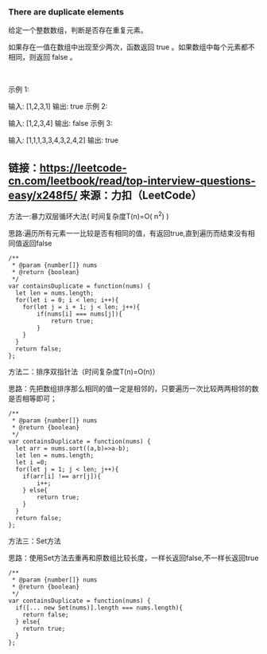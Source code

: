 ### There are duplicate elements
给定一个整数数组，判断是否存在重复元素。

如果存在一值在数组中出现至少两次，函数返回 true 。如果数组中每个元素都不相同，则返回 false 。

 

示例 1:

输入: [1,2,3,1]
输出: true
示例 2:

输入: [1,2,3,4]
输出: false
示例 3:

输入: [1,1,1,3,3,4,3,2,4,2]
输出: true


链接：https://leetcode-cn.com/leetbook/read/top-interview-questions-easy/x248f5/
来源：力扣（LeetCode）
---
方法一:暴力双层循环大法( 时间复杂度T(n)=O( n<sup>2</sup>) )

思路:遍历所有元素一一比较是否有相同的值，有返回true,直到遍历而结束没有相同值返回false

```
/**
 * @param {number[]} nums
 * @return {boolean}
 */
var containsDuplicate = function(nums) {
  let len = nums.length;
  for(let i = 0; i < len; i++){
    for(let j = i + 1; j < len; j++){
        if(nums[i] === nums[j]){
            return true;
        }
    }
  }
  return false;
};
```
方法二：排序双指针法（时间复杂度T(n)=O(n)）

思路：先把数组排序那么相同的值一定是相邻的，只要遍历一次比较两两相邻的数是否相等即可；
```
/**
 * @param {number[]} nums
 * @return {boolean}
 */
var containsDuplicate = function(nums) {
  let arr = nums.sort((a,b)=>a-b);
  let len = nums.length;
  let i =0;
  for(let j = 1; j < len; j++){
    if(arr[i] !== arr[j]){
        i++;
    } else{
        return true;
    }
  }
  return false;
};
```
方法三：Set方法

思路：使用Set方法去重再和原数组比较长度，一样长返回false,不一样长返回true

```
/**
 * @param {number[]} nums
 * @return {boolean}
 */
var containsDuplicate = function(nums) {
  if([... new Set(nums)].length === nums.length){
    return false;
  } else{
    return true;
  }
};
```

